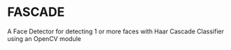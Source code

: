 # FASCADE

A Face Detector for detecting 1 or more faces with Haar Cascade Classifier using an OpenCV module
